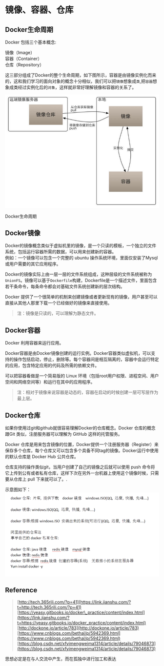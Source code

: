 # 镜像、容器、仓库

## Docker生命周期

Docker 包括三个基本概念:

镜像（Image）  
容器（Container）  
仓库（Repository）

这三部分组成了Docker的整个生命周期，如下图所示，容器是由镜像实例化而来的，这和我们学习的面向对象的概念十分相似，我们可以把`镜像`想象成`类`,把`容器`想象成类经过实例化后的`对象`，这样就非常好理解镜像和容器的关系了。

![](/assets/2156466-b4341e9da2e6e170.jpg)

Docker生命周期

## Docker镜像

Docker的镜像概念类似于虚拟机里的镜像，是一个只读的模板，一个独立的文件系统，包括运行容器所需的数据，可以用来创建新的容器。  
例如：一个镜像可以包含一个完整的 ubuntu 操作系统环境，里面仅安装了Mysql或用户需要的其它应用程序。

Docker的镜像实际上由一层一层的文件系统组成，这种层级的文件系统被称为`UnionFS`。镜像可以基于`Dockerfile`构建，Dockerfile是一个描述文件，里面包含若干条命令，每条命令都会对基础文件系统创建新的层次结构。

Docker 提供了一个很简单的机制来创建镜像或者更新现有的镜像，用户甚至可以直接从其他人那里下载一个已经做好的镜像来直接使用。

> 注：镜像是只读的，可以理解为静态文件。

## Docker容器

Docker 利用容器来运行应用。

Docker容器是由Docker镜像创建的运行实例。Docker容器类似虚拟机，可以支持的操作包括启动，停止，删除等。每个容器间是相互隔离的，容器中会运行特定的应用，包含特定应用的代码及所需的依赖文件。

可以把容器看做是一个简易版的 Linux 环境（包括root用户权限、进程空间、用户空间和网络空间等）和运行在其中的应用程序。

> 注：相对于镜像来说容器是动态的，容器在启动的时候创建一层可写层作为最上层。

## Docker仓库

如果你使用过git和github就很容易理解Docker的仓库概念。Docker 仓库的概念跟Git 类似，注册服务器可以理解为 GitHub 这样的托管服务。

Docker 仓库是用来包含镜像的位置，Docker提供一个注册服务器（Register）来保存多个仓库，每个仓库又可以包含多个具备不同tag的镜像。Docker运行中使用的默认仓库是 Docker Hub 公共仓库。

仓库支持的操作类似git，当用户创建了自己的镜像之后就可以使用 push 命令将它上传到公有或者私有仓库，这样下次在另外一台机器上使用这个镜像时候，只需要从仓库上 pull 下来就可以了。.

示意图如下：![](/assets/docker安装命令.png)

## Reference

> [http://tech.365rili.com/?p=41](https://link.jianshu.com/?t=http://tech.365rili.com/?p=41) [https://yeasy.gitbooks.io/docker\_practice/content/index.html](https://link.jianshu.com/?t=https://yeasy.gitbooks.io/docker_practice/content/index.html)  
> [http://dockone.io/article/783](http://dockone.io/article/783)  
> [https://www.cnblogs.com/bethal/p/5942369.html](https://www.cnblogs.com/bethal/p/5942369.html)  
> [https://blog.csdn.net/xfyimengweima1314/article/details/79046873](https://blog.csdn.net/xfyimengweima1314/article/details/79046873)

思想必定是在与人交流中产生，而在孤独中进行加工和表达

